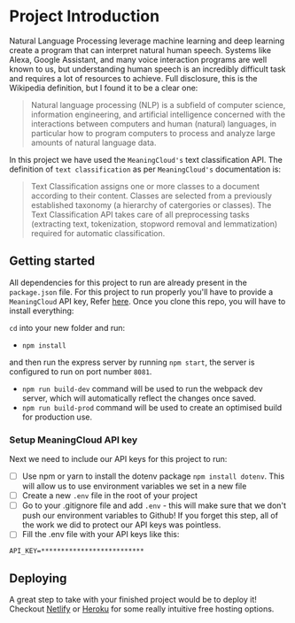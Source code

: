 # Project Introduction

Natural Language Processing leverage machine learning and deep learning create a program that can interpret natural human speech. Systems like Alexa, Google Assistant, and many voice interaction programs are well known to us, but understanding human speech is an incredibly difficult task and requires a lot of resources to achieve. Full disclosure, this is the Wikipedia definition, but I found it to be a clear one:

> Natural language processing (NLP) is a subfield of computer science, information engineering, and artificial intelligence
> concerned with the interactions between computers and human (natural) languages, in particular how to program computers to
> process and analyze large amounts of natural language data.

In this project we have used the `MeaningCloud's` text classification API. The definition of `text classification` as per `MeaningCloud's` documentation is:

> Text Classification assigns one or more classes to a document according to their content. Classes are selected from a
> previously established taxonomy (a hierarchy of catergories or classes). The Text Classification API takes care of all
> preprocessing tasks (extracting text, tokenization, stopword removal and lemmatization) required for automatic classification.

## Getting started

All dependencies for this project to run are already present in the `package.json` file. For this project to run properly you'll have to provide a `MeaningCloud` API key, Refer [here](#setup-meaningcloud-api-key). Once you clone this repo, you will have to install everything:

`cd` into your new folder and run:

- `npm install`

and then run the express server by running `npm start`, the server is configured to run on port number `8081`.

- `npm run build-dev` command will be used to run the webpack dev server, which will automatically reflect the changes once saved.
- `npm run build-prod` command will be used to create an optimised build for production use.

### Setup MeaningCloud API key

Next we need to include our API keys for this project to run:

- [ ] Use npm or yarn to install the dotenv package `npm install dotenv`. This will allow us to use environment variables we set in a new file
- [ ] Create a new `.env` file in the root of your project
- [ ] Go to your .gitignore file and add `.env` - this will make sure that we don't push our environment variables to Github! If you forget this step, all of the work we did to protect our API keys was pointless.
- [ ] Fill the .env file with your API keys like this:

```
API_KEY=**************************
```

## Deploying

A great step to take with your finished project would be to deploy it! Checkout [Netlify](https://www.netlify.com/) or [Heroku](https://www.heroku.com/) for some really intuitive free hosting options.
